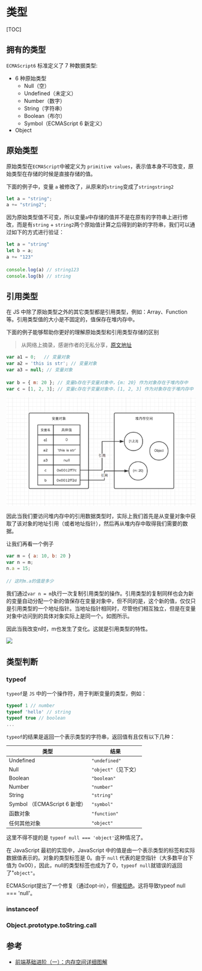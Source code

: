 # 类型

[TOC]

## 拥有的类型

`ECMAScript6` 标准定义了 7 种数据类型:

* 6 种原始类型
  * Null（空）
  * Undefined（未定义）
  * Number（数字）
  * String（字符串）
  * Boolean（布尔）
  * Symbol（ECMAScript 6 新定义）
* Object

## 原始类型

原始类型在`ECMAScript`中被定义为 `primitive values`，表示值本身不可改变，原始类型在存储的时候是直接存储的值。

下面的例子中，变量 `a` 被修改了，从原来的`string`变成了`stringstring2`

```js
let a = "string";
a += "string2";
```

因为原始类型值不可变，所以变量`a`中存储的值并不是在原有的字符串上进行修改，而是有`string` + `string2`两个原始值计算之后得到的新的字符串，我们可以通过如下的方式进行验证：

```js
let a = "string"
let b = a;
a += "123"

console.log(a) // string123
console.log(b) // string
```

## 引用类型

在 JS 中除了原始类型之外的其它类型都是引用类型，例如：Array、Function 等。引用类型值的大小是不固定的，值保存在堆内存中。

下面的例子能够帮助你更好的理解原始类型和引用类型存储的区别

> 从网络上摘录，感谢作者的无私分享，[原文地址](https://www.jianshu.com/p/996671d4dcc4)

```js
var a1 = 0;   // 变量对象
var a2 = 'this is str'; // 变量对象
var a3 = null; // 变量对象

var b = { m: 20 }; // 变量b存在于变量对象中，{m: 20} 作为对象存在于堆内存中
var c = [1, 2, 3]; // 变量c存在于变量对象中，[1, 2, 3] 作为对象存在于堆内存中
```



![数据存储](../../images/data-storage.png)

因此当我们要访问堆内存中的引用数据类型时，实际上我们首先是从变量对象中获取了该对象的地址引用（或者地址指针），然后再从堆内存中取得我们需要的数据。

让我们再看一个例子

```js
var m = { a: 10, b: 20 }
var n = m;
n.a = 15;

// 这时m.a的值是多少
```

我们通过`var n = m`执行一次复制引用类型的操作。引用类型的复制同样也会为新的变量自动分配一个新的值保存在变量对象中，但不同的是，这个新的值，仅仅只是引用类型的一个地址指针。当地址指针相同时，尽管他们相互独立，但是在变量对象中访问到的具体对象实际上是同一个。如图所示。

因此当我改变n时，m也发生了变化。这就是引用类型的特性。

![](/Users/prerabale/workspace/GitHub/notes/images/reference-type.png)

## 类型判断

### typeof

`typeof`是 `JS` 中的一个操作符，用于判断变量的类型，例如：

```js
typeof 1 // number
typeof 'hello' // string
typeof true // boolean
...
```

`typeof`的结果是返回一个表示类型的字符串，返回值有且仅有以下几种：

| 类型                         | 结果                 |
| ---------------------------- | -------------------- |
| Undefined                    | `"undefined"`        |
| Null                         | `"object"`（见下文） |
| Boolean                      | `"boolean"`          |
| Number                       | `"number"`           |
| String                       | `"string"`           |
| Symbol （ECMAScript 6 新增） | `"symbol"`           |
| 函数对象                     | `"function"`         |
| 任何其他对象                 | `"object"`           |

这里不得不提的是 `typeof null === 'object'`这种情况了。

在 JavaScript 最初的实现中，JavaScript 中的值是由一个表示类型的标签和实际数据值表示的。对象的类型标签是 0。由于 `null` 代表的是空指针（大多数平台下值为 0x00），因此，null的类型标签也成为了 0，`typeof null`就错误的返回了"`object"`。

ECMAScript提出了一个修复（通过opt-in），但[被拒绝](http://wiki.ecmascript.org/doku.php?id=harmony:typeof_null)。这将导致typeof null === 'null'。

### instanceof

### Object.prototype.toString.call

## 参考

* [前端基础进阶（一）：内存空间详细图解](https://www.jianshu.com/p/996671d4dcc4)